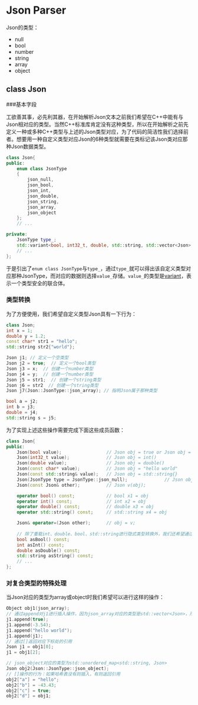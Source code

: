 # Json Parser

Json的类型：

- null
- bool
- number
- string
- array
- object

## class Json

###基本字段

工欲善其事，必先利其器，在开始解析Json文本之前我们希望在C++中能有与Json相对应的类型。当然C++标准库肯定没有这种类型，所以在开始解析之前先定义一种或多种C++类型与上述的Json类型对应，为了代码的简洁性我们选择前者。想要用一种自定义类型对应Json的6种类型就需要在类标记该Json类对应那种Json数据类型。

```c++
class Json{
public:
    enum class JsonType
	{
		json_null,
		json_bool,
		json_int,
		json_double,
		json_string,
		json_array,
		json_object
	};
    // ...

private:
    JsonType type_;
	std::variant<bool, int32_t, double, std::string, std::vector<Json>, std::unordered_map<std::string, Json>> value_;
    // ...
};
```

于是引出了`enum class JsonType`与`type_`，通过`type_`就可以得出该自定义类型对应那种JsonType，而对应的数据则选择`value_`存储。`value_`的类型是[variant](https://zh.cppreference.com/w/cpp/utility/variant)，表示一个类型安全的联合体。

### 类型转换

为了方便使用，我们希望自定义类型Json具有一下行为：

```c++
class Json;
int x = 1;
double y = 1.2;
const char* str1 = "hello";
std::string str2{"world"};

Json j1; // 定义一个空类型
Json j2 = true;  // 定义一个bool类型
Json j3 = x;  // 创建一个number类型
Json j4 = y;  // 创建一个number类型
Json j5 = str1;  // 创建一个string类型
Json j6 = str2  // 创建一个string类型
Json j7(Json::JsonType::json_array); // 指明Json属于那种类型

bool a = j2;
int b = j3;
double = j4;
std::string s = j5;
```

为了实现上述这些操作需要完成下面这些成员函数：

```c++
class Json{
public:
    Json(bool value);                 // Json obj = true or Json obj = true
	Json(int32_t value);              // Json obj = int()
	Json(double value);               // Json obj = double()
	Json(const char* value);          // Json obj = "hello world"
	Json(const std::string& value);   // Json obj = std::string{}
	Json(JsonType type = JsonType::json_null);              // Json obj = JsonType::
	Json(const Json& other);          // Json v(obj);

	operator bool() const;            // bool x1 = obj
	operator int() const;             // int x2 = obj
	operator double() const;          // double x3 = obj
	operator std::string() const;     // std::string x4 = obj

	Json& operator=(Json other);      // obj = v;
    
    // 除了重载int、double、bool、std::string进行隐式类型转换外，我们还希望通过显式的调用成员函数来返回基本类型
	bool asBool() const;
	int asInt() const;
	double asDouble() const;
	std::string asString() const;
    // ...
};
```

### 对复合类型的特殊处理

当Json对应的类型为array或object时我们希望可以进行这样的操作：

```c++
Object obj1(json_array);
// 通过append对j1进行插入操作，因为json_array对应的类型是std::vector<Json>，所以append是尾插
j1.append(true);
j1.append(-3.54);
j1.append("hello world");
j1.append(j1);
// 通过[]返回对应下标处的引用
Json j1 = obj1[0];
j1 = obj1[2];

// json_object对应的类型为std::unordered_map<std::string, Json>
Json obj2(Json::JsonType::json_object);
// []操作的行为：如果哈希表没有则插入，有则返回引用
obj2["a"] = "hello";
obj2["b"] = -43.43;
obj2["c"] = true;
obj2["d"] = obj1;
```

